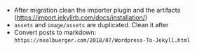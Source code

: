 - After migration clean the importer plugin and the artifacts (https://import.jekyllrb.com/docs/installation/)
- `assets` and `image/assets` are duplicated. Clean it after
- Convert posts to markdown: `https://nealbuerger.com/2018/07/Wordpress-To-Jekyll.html`
